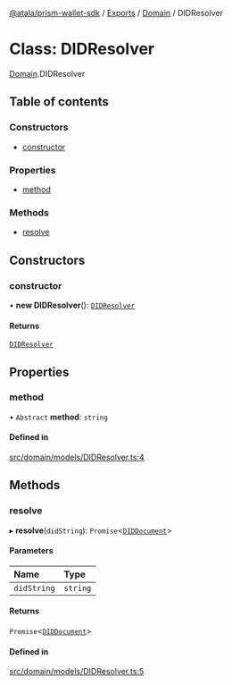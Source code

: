 [@atala/prism-wallet-sdk](../README.md) / [Exports](../modules.md) / [Domain](../modules/Domain.md) / DIDResolver

# Class: DIDResolver

[Domain](../modules/Domain.md).DIDResolver

## Table of contents

### Constructors

- [constructor](Domain.DIDResolver.md#constructor)

### Properties

- [method](Domain.DIDResolver.md#method)

### Methods

- [resolve](Domain.DIDResolver.md#resolve)

## Constructors

### constructor

• **new DIDResolver**(): [`DIDResolver`](Domain.DIDResolver.md)

#### Returns

[`DIDResolver`](Domain.DIDResolver.md)

## Properties

### method

• `Abstract` **method**: `string`

#### Defined in

[src/domain/models/DIDResolver.ts:4](https://github.com/hyperledger/identus-edge-agent-sdk-ts/blob/7b4542fdfe44dc06a6c4ef341cf3335e29422147/src/domain/models/DIDResolver.ts#L4)

## Methods

### resolve

▸ **resolve**(`didString`): `Promise`\<[`DIDDocument`](Domain.DIDDocument.md)\>

#### Parameters

| Name | Type |
| :------ | :------ |
| `didString` | `string` |

#### Returns

`Promise`\<[`DIDDocument`](Domain.DIDDocument.md)\>

#### Defined in

[src/domain/models/DIDResolver.ts:5](https://github.com/hyperledger/identus-edge-agent-sdk-ts/blob/7b4542fdfe44dc06a6c4ef341cf3335e29422147/src/domain/models/DIDResolver.ts#L5)
